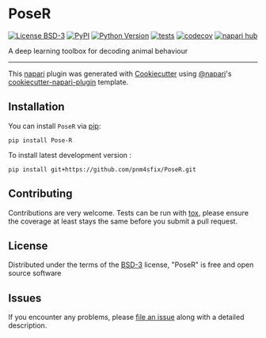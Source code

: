 # PoseR

[![License BSD-3](https://img.shields.io/pypi/l/PoseR.svg?color=green)](https://github.com/pnm4sfix/PoseR/raw/main/LICENSE)
[![PyPI](https://img.shields.io/pypi/v/PoseR.svg?color=green)](https://pypi.org/project/PoseR)
[![Python Version](https://img.shields.io/pypi/pyversions/PoseR.svg?color=green)](https://python.org)
[![tests](https://github.com/pnm4sfix/PoseR/workflows/tests/badge.svg)](https://github.com/pnm4sfix/PoseR/actions)
[![codecov](https://codecov.io/gh/pnm4sfix/PoseR/branch/main/graph/badge.svg)](https://codecov.io/gh/pnm4sfix/PoseR)
[![napari hub](https://img.shields.io/endpoint?url=https://api.napari-hub.org/shields/PoseR)](https://napari-hub.org/plugins/PoseR)

A deep learning toolbox for decoding animal behaviour

----------------------------------

This [napari] plugin was generated with [Cookiecutter] using [@napari]'s [cookiecutter-napari-plugin] template.

<!--
Don't miss the full getting started guide to set up your new package:
https://github.com/napari/cookiecutter-napari-plugin#getting-started

and review the napari docs for plugin developers:
https://napari.org/stable/plugins/index.html
-->

## Installation

You can install `PoseR` via [pip]:

    pip install Pose-R



To install latest development version :

    pip install git+https://github.com/pnm4sfix/PoseR.git


## Contributing

Contributions are very welcome. Tests can be run with [tox], please ensure
the coverage at least stays the same before you submit a pull request.

## License

Distributed under the terms of the [BSD-3] license,
"PoseR" is free and open source software

## Issues

If you encounter any problems, please [file an issue] along with a detailed description.

[napari]: https://github.com/napari/napari
[Cookiecutter]: https://github.com/audreyr/cookiecutter
[@napari]: https://github.com/napari
[MIT]: http://opensource.org/licenses/MIT
[BSD-3]: http://opensource.org/licenses/BSD-3-Clause
[GNU GPL v3.0]: http://www.gnu.org/licenses/gpl-3.0.txt
[GNU LGPL v3.0]: http://www.gnu.org/licenses/lgpl-3.0.txt
[Apache Software License 2.0]: http://www.apache.org/licenses/LICENSE-2.0
[Mozilla Public License 2.0]: https://www.mozilla.org/media/MPL/2.0/index.txt
[cookiecutter-napari-plugin]: https://github.com/napari/cookiecutter-napari-plugin

[file an issue]: https://github.com/pnm4sfix/PoseR/issues

[napari]: https://github.com/napari/napari
[tox]: https://tox.readthedocs.io/en/latest/
[pip]: https://pypi.org/project/pip/
[PyPI]: https://pypi.org/
